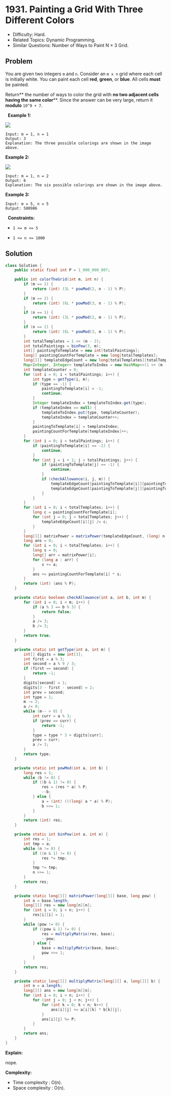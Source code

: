 # 1931. Painting a Grid With Three Different Colors

- Difficulty: Hard.
- Related Topics: Dynamic Programming.
- Similar Questions: Number of Ways to Paint N × 3 Grid.

## Problem

You are given two integers ```m``` and ```n```. Consider an ```m x n``` grid where each cell is initially white. You can paint each cell **red**, **green**, or **blue**. All cells **must** be painted.

Return** the number of ways to color the grid with **no two adjacent cells having the same color****. Since the answer can be very large, return it **modulo** ```10^9 + 7```.

 
**Example 1:**

![](https://assets.leetcode.com/uploads/2021/06/22/colorthegrid.png)

```
Input: m = 1, n = 1
Output: 3
Explanation: The three possible colorings are shown in the image above.
```

**Example 2:**

![](https://assets.leetcode.com/uploads/2021/06/22/copy-of-colorthegrid.png)

```
Input: m = 1, n = 2
Output: 6
Explanation: The six possible colorings are shown in the image above.
```

**Example 3:**

```
Input: m = 5, n = 5
Output: 580986
```

 
**Constraints:**


	
- ```1 <= m <= 5```
	
- ```1 <= n <= 1000```



## Solution

```java
class Solution {
    public static final int P = 1_000_000_007;

    public int colorTheGrid(int m, int n) {
        if (m == 1) {
            return (int) (3L * powMod(2, n - 1) % P);
        }
        if (m == 2) {
            return (int) (6L * powMod(3, n - 1) % P);
        }
        if (n == 1) {
            return (int) (3L * powMod(2, m - 1) % P);
        }
        if (n == 2) {
            return (int) (6L * powMod(3, m - 1) % P);
        }
        int totalTemplates = 1 << (m - 2);
        int totalPaintings = binPow(3, m);
        int[] paintingToTemplate = new int[totalPaintings];
        long[] paintingCountForTemplate = new long[totalTemplates];
        long[][] templateEdgeCount = new long[totalTemplates][totalTemplates];
        Map<Integer, Integer> templateToIndex = new HashMap<>(1 << (m - 2));
        int templateCounter = 0;
        for (int i = 0; i < totalPaintings; i++) {
            int type = getType(i, m);
            if (type == -1) {
                paintingToTemplate[i] = -1;
                continue;
            }
            Integer templateIndex = templateToIndex.get(type);
            if (templateIndex == null) {
                templateToIndex.put(type, templateCounter);
                templateIndex = templateCounter++;
            }
            paintingToTemplate[i] = templateIndex;
            paintingCountForTemplate[templateIndex]++;
        }
        for (int i = 0; i < totalPaintings; i++) {
            if (paintingToTemplate[i] == -1) {
                continue;
            }
            for (int j = i + 1; j < totalPaintings; j++) {
                if (paintingToTemplate[j] == -1) {
                    continue;
                }
                if (checkAllowance(i, j, m)) {
                    templateEdgeCount[paintingToTemplate[i]][paintingToTemplate[j]]++;
                    templateEdgeCount[paintingToTemplate[j]][paintingToTemplate[i]]++;
                }
            }
        }
        for (int i = 0; i < totalTemplates; i++) {
            long c = paintingCountForTemplate[i];
            for (int j = 0; j < totalTemplates; j++) {
                templateEdgeCount[i][j] /= c;
            }
        }
        long[][] matrixPower = matrixPower(templateEdgeCount, (long) n - 1);
        long ans = 0;
        for (int i = 0; i < totalTemplates; i++) {
            long s = 0;
            long[] arr = matrixPower[i];
            for (long a : arr) {
                s += a;
            }
            ans += paintingCountForTemplate[i] * s;
        }
        return (int) (ans % P);
    }

    private static boolean checkAllowance(int a, int b, int m) {
        for (int i = 0; i < m; i++) {
            if (a % 3 == b % 3) {
                return false;
            }
            a /= 3;
            b /= 3;
        }
        return true;
    }

    private static int getType(int a, int m) {
        int[] digits = new int[3];
        int first = a % 3;
        int second = a % 9 / 3;
        if (first == second) {
            return -1;
        }
        digits[second] = 1;
        digits[3 - first - second] = 2;
        int prev = second;
        int type = 1;
        m -= 2;
        a /= 9;
        while (m-- > 0) {
            int curr = a % 3;
            if (prev == curr) {
                return -1;
            }
            type = type * 3 + digits[curr];
            prev = curr;
            a /= 3;
        }
        return type;
    }

    private static int powMod(int a, int b) {
        long res = 1;
        while (b != 0) {
            if ((b & 1) != 0) {
                res = (res * a) % P;
                --b;
            } else {
                a = (int) (((long) a * a) % P);
                b >>= 1;
            }
        }
        return (int) res;
    }

    private static int binPow(int a, int n) {
        int res = 1;
        int tmp = a;
        while (n != 0) {
            if ((n & 1) != 0) {
                res *= tmp;
            }
            tmp *= tmp;
            n >>= 1;
        }
        return res;
    }

    private static long[][] matrixPower(long[][] base, long pow) {
        int n = base.length;
        long[][] res = new long[n][n];
        for (int i = 0; i < n; i++) {
            res[i][i] = 1;
        }
        while (pow != 0) {
            if ((pow & 1) != 0) {
                res = multiplyMatrix(res, base);
                --pow;
            } else {
                base = multiplyMatrix(base, base);
                pow >>= 1;
            }
        }
        return res;
    }

    private static long[][] multiplyMatrix(long[][] a, long[][] b) {
        int n = a.length;
        long[][] ans = new long[n][n];
        for (int i = 0; i < n; i++) {
            for (int j = 0; j < n; j++) {
                for (int k = 0; k < n; k++) {
                    ans[i][j] += a[i][k] * b[k][j];
                }
                ans[i][j] %= P;
            }
        }
        return ans;
    }
}
```

**Explain:**

nope.

**Complexity:**

* Time complexity : O(n).
* Space complexity : O(n).
